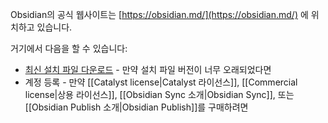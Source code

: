 Obsidian의 공식 웹사이트는 [https://obsidian.md/](https://obsidian.md/) 에 위치하고 있습니다.

거기에서 다음을 할 수 있습니다:

- [최신 설치 파일 다운로드](https://obsidian.md/download) - 만약 설치 파일 버전이 너무 오래되었다면
- 계정 등록 - 만약 [[Catalyst license|Catalyst 라이선스]], [[Commercial license|상용 라이선스]], [[Obsidian Sync 소개|Obsidian Sync]], 또는 [[Obsidian Publish 소개|Obsidian Publish]]를 구매하려면
